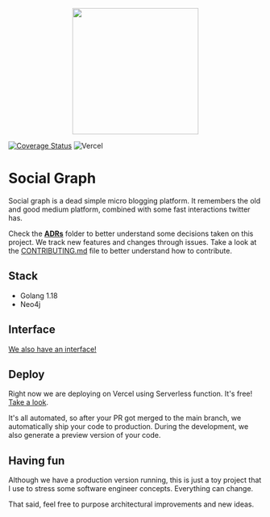 <p align="center">
  <img src="https://user-images.githubusercontent.com/4161171/204121270-37e488f1-9a51-4442-a007-de13fbb91f0a.png" width="250px">
</p>

[![Coverage Status](https://coveralls.io/repos/github/matheuslc/go-social-graph/badge.svg?branch=main)](https://coveralls.io/github/matheuslc/go-social-graph?branch=main) ![Vercel](https://vercelbadge.vercel.app/api/matheuslc/go-social-graph)

# Social Graph
Social graph is a dead simple micro blogging platform. It remembers the old and good medium platform, combined with some fast interactions twitter has.

Check the **[ADRs](https://github.com/matheuslc/go-social-graph/tree/main/adrs)** folder to better understand some decisions taken on this project. We track new features and changes through issues. Take a look at the [CONTRIBUTING.md](https://github.com/matheuslc/go-social-graph/blob/main/CONTRIBUTING.md) file to better understand how to contribute.

## Stack
* Golang 1.18
* Neo4j

## Interface
[We also have an interface!](https://github.com/matheuslc/social-graph)


## Deploy
Right now we are deploying on Vercel using Serverless function. It's free! [Take a look](https://vercel.com/docs/concepts/functions/serverless-functions/supported-languages#go).

It's all automated, so after your PR got merged to the main branch, we automatically ship your code to production. During the development, we also generate a preview version of your code. 

## Having fun
Although we have a production version running, this is just a toy project that I use to stress some software engineer concepts. Everything can change.

That said, feel free to purpose architectural improvements and new ideas. 
